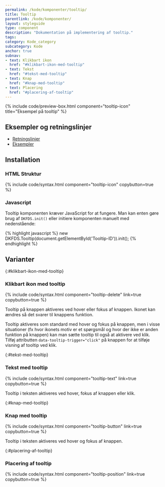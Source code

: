 ```yaml
---
permalink: /kode/komponenter/tooltip/
title: Tooltip
parentlink: /kode/komponenter/
layout: styleguide
type: component
description: "Dokumentation på implementering af tooltip."
tags:
category: Kode_category
subcategory: Kode
anchor: true
subnav:
- text: Klikbart ikon
  href: "#klikbart-ikon-med-tooltip"
- text: Tekst
  href: "#tekst-med-tooltip"
- text: Knap
  href: "#knap-med-tooltip"
- text: Placering
  href: "#placering-af-tooltip"
---
```


{% include code/preview-box.html component="tooltip-icon" title="Eksempel på tooltip" %}

## Eksempler og retningslinjer
<ul class="nobullet-list">
    <li><a href="/komponenter/tooltip/#retningslinjer">Retningslinjer</a></li>
    <li><a href="/komponenter/tooltip/">Eksempler</a></li>
</ul>

## Installation

### HTML Struktur

{% include code/syntax.html component="tooltip-icon" copybutton=true %}

### Javascript
Tooltip komponenten kræver JavaScript for at fungere. Man kan enten gøre brug af `DKFDS.init()` eller initiere komponenten manuelt med nedenstående:

{% highlight javascript %}
new DKFDS.Tooltip(document.getElementById('Tooltip-ID')).init();
{% endhighlight %}

## Varianter

{:#klikbart-ikon-med-tooltip}
### Klikbart ikon med tooltip
{% include code/syntax.html component="tooltip-delete" link=true copybutton=true %}

Tooltip på knappen aktiveres ved hover eller fokus af knappen. Ikonet kan ændres så det svarer til knappens funktion.

Tooltip aktiveres som standard med hover og fokus på knappen, men i visse situationer (fx hvor ikonets motiv er et spørgsmål og hvor der ikke er anden funktion på knappen) kan man sætte tooltip til også at aktivere ved klik.
Tilføj attributten `data-tooltip-trigger="click"` på knappen for at tilføje visning af tooltip ved klik. 

{:#tekst-med-tooltip}
### Tekst med tooltip
{% include code/syntax.html component="tooltip-text" link=true copybutton=true %}

Tooltip i teksten aktiveres ved hover, fokus af knappen eller klik.

{:#knap-med-tooltip}
### Knap med tooltip
{% include code/syntax.html component="tooltip-button" link=true copybutton=true %}

Tooltip i teksten aktiveres ved hover og fokus af knappen.

{:#placering-af-tooltip}
### Placering af tooltip
{% include code/syntax.html component="tooltip-position" link=true copybutton=true %}